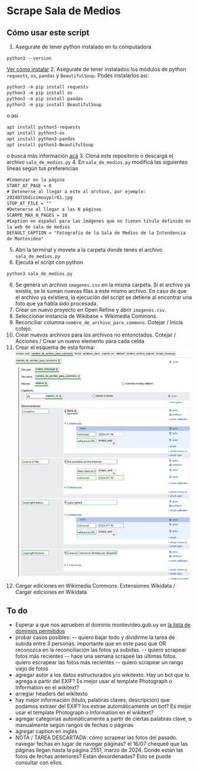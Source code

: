 # Scrape Sala de Medios
## Cómo usar este script
1. Asegurate de tener python instalado en tu computadora
```
python3 --version
```
[Ver cómo instalar](https://www.python.org/downloads/)
2. Asegurate de tener instalados los módulos de python `requests`, `os`, `pandas` y `BeautifulSoup`. Podés instalarlos así:
```
python3 -m pip install requests
python3 -m pip install os
python3 -m pip install pandas
python3 -m pip install BeautifulSoup
```
o así
```
apt install python3-requests
apt install python3-os
apt install python3-pandas
apt install python3-BeautifulSoup
```
o buscá más información [acá](https://docs.python.org/3/installing/index.html)
3. Cloná este repositorio o descargá el archivo `sala_de_medios.py`
4. En `sala_de_medios.py` modificá las siguientes líneas según tus preferencias
```
#Comenzar en la página
START_AT_PAGE = 0
# Detenerse al llegar a este al archivo, por ejemplo: 20240716dicimouyplr61.jpg
STOP_AT_FILE = ""
#Detenerse al llegar a las N páginas
SCARPE_MAX_N_PAGES = 10
#Caption en español para las imágenes que no tienen título definido en la web de sala de medios
DEFAULT_CAPTION = "Fotografía de la Sala de Medios de la Intendencia de Montevideo"
```
5. Abrí la terminal y movete a la carpeta donde tenés el archivo `sala_de_medios.py`
6. Ejecutá el script con python
```
python3 sala_de_medios.py
```
6. Se genera un archivo `imagenes.csv` en la misma carpeta. Si el archivo ya existía, se le suman nuevas filas a este mismo archivo. En caso de que el archivo ya existiera, la ejecución del script se detiene al encontrar una foto que ya había sido procesada.
7. Crear un nuevo proyecto en Open Refine y abrir `imagenes.csv`.
8. Seleccionar instancia de Wikibase = Wikimedia Commons.
9. Reconciliar columna `nombre_de_archivo_para_commons`. Cotejar / Inicia cotejo.
10. Crear nuevos archivos para los archivos no entonctados. Cotejar / Acciones / Crear un nuevo elemento para cada celda
11. Crear el esquema de esta forma:
![esquema](readme-esquema.png)
12. Cargar ediciones en Wikimedia Commons. Extensiones Wikidata / Cargar ediciones en Wikidata
## To do
- Esperar a que nos aprueben el dominio montevideo.gub.uy en [la lista de dominios permitidos](https://commons.wikimedia.org/wiki/MediaWiki_talk:Copyupload-allowed-domains)
- probar casos posibles:
-- quiero bajar todo y dividirme la tarea de subida entre 3 personas. importante que en este paso que OR reconozca en la reconciliación las fotos ya subidas.
-- quiero scrapear fotos más recientes
-- hace una semana scrapeé las últimas fotos. quiero escrapear las fotos más recientes
-- quiero scrapear un rango viejo de fotos
- agregar autor a los datos estructurados y/o wikitexto. Hay un bot que lo agrega a partir del EXIF? Es mejor usar el template Photograph o Information en el wikitext?
- arreglar headers del wikitexto 
- hay mejor información (título, palabras claves, descripción) que podamos extraer del EXIF? los extrae automáticamente un bot? Es mejor usar el template Photograph o Information en el wikitext?
- agregar categorías automáticamente a partir de ciertas palabras clave, o manualmente según rangos de fechas o páginas
- agregar caption en inglés
- NOTA / TAREA DESCARTADA: cómo scrapear las fotos del pasado. navegar fechas en lugar de navegar páginas? el 16/07 chequeé que las páginas llegan hasta la página 2551, marzo de 2024. Donde están las fotos de fechas anteriores? Están desordenadas? Esto se puede consultar con ellos.
